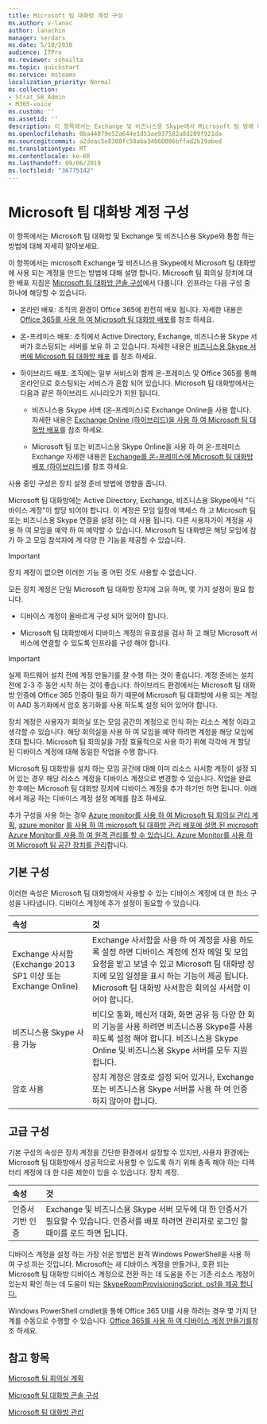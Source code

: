 ```yaml
---
title: Microsoft 팀 대화방 계정 구성
ms.author: v-lanac
author: lanachin
manager: serdars
ms.date: 5/10/2018
audience: ITPro
ms.reviewer: sohailta
ms.topic: quickstart
ms.service: msteams
localization_priority: Normal
ms.collection:
- Strat_SB_Admin
- M365-voice
ms.custom: ''
ms.assetid: ''
description: 이 항목에서는 Exchange 및 비즈니스용 Skype에서 Microsoft 팀 방에 대 한 계정을 구성 하는 방법에 대해 자세히 알아보세요.
ms.openlocfilehash: 0ba44079e52a644e1d53ae937582a8d209f921da
ms.sourcegitcommit: a2deac5e8308fc58aba34060006bffad2b19abed
ms.translationtype: MT
ms.contentlocale: ko-KR
ms.lasthandoff: 09/06/2019
ms.locfileid: "36775142"
---
```

# <a name="configure-accounts-for-microsoft-teams-rooms"></a>Microsoft 팀 대화방 계정 구성
 
이 항목에서는 Microsoft 팀 대화방 및 Exchange 및 비즈니스용 Skype와 통합 하는 방법에 대해 자세히 알아보세요.
  
이 항목에서는 microsoft Exchange 및 비즈니스용 Skype에서 Microsoft 팀 대화방에 사용 되는 계정을 만드는 방법에 대해 설명 합니다. Microsoft 팀 회의실 장치에 대 한 배포 지침은 [Microsoft 팀 대화방 콘솔 구성](console.md)에서 다룹니다. 인프라는 다음 구성 중 하나에 해당할 수 있습니다.
  
- 온라인 배포: 조직의 환경이 Office 365에 완전히 배포 됩니다. 자세한 내용은 [Office 365를 사용 하 여 Microsoft 팀 대화방 배포](with-office-365.md)를 참조 하세요.
    
- 온-프레미스 배포: 조직에서 Active Directory, Exchange, 비즈니스용 Skype 서버가 호스팅되는 서버를 보유 하 고 있습니다. 자세한 내용은 [비즈니스용 Skype 서버에 Microsoft 팀 대화방 배포](with-skype-for-business-server-2015.md) 를 참조 하세요.
    
- 하이브리드 배포: 조직에는 일부 서비스와 함께 온-프레미스 및 Office 365를 통해 온라인으로 호스팅되는 서비스가 혼합 되어 있습니다. Microsoft 팀 대화방에서는 다음과 같은 하이브리드 시나리오가 지원 됩니다. 
    
  - 비즈니스용 Skype 서버 (온-프레미스)로 Exchange Online을 사용 합니다. 자세한 내용은 [Exchange Online (하이브리드)을 사용 하 여 Microsoft 팀 대화방 배포](with-exchange-online.md)를 참조 하세요.
    
  - Microsoft 팀 또는 비즈니스용 Skype Online을 사용 하 여 온-프레미스 Exchange 자세한 내용은 [Exchange를 온-프레미스에 Microsoft 팀 대화방 배포 (하이브리드)](with-exchange-on-premises.md)를 참조 하세요.
    
사용 중인 구성은 장치 설정 준비 방법에 영향을 줍니다.
  
Microsoft 팀 대화방에는 Active Directory, Exchange, 비즈니스용 Skype에서 "디바이스 계정"이 할당 되어야 합니다. 이 계정은 모임 일정에 액세스 하 고 Microsoft 팀 또는 비즈니스용 Skype 연결을 설정 하는 데 사용 됩니다. 다른 사용자가이 계정을 사용 하 여 모임을 예약 하 여 예약할 수 있습니다. Microsoft 팀 대화방은 해당 모임에 참가 하 고 모임 참석자에 게 다양 한 기능을 제공할 수 있습니다.
  
> [!IMPORTANT]
> 장치 계정이 없으면 이러한 기능 중 어떤 것도 사용할 수 없습니다. 
  
모든 장치 계정은 단일 Microsoft 팀 대화방 장치에 고유 하며, 몇 가지 설정이 필요 합니다.
  
- 디바이스 계정이 올바르게 구성 되어 있어야 합니다.
    
- Microsoft 팀 대화방에서 디바이스 계정의 유효성을 검사 하 고 해당 Microsoft 서비스에 연결할 수 있도록 인프라를 구성 해야 합니다.
    
> [!IMPORTANT]
> 실제 하드웨어 설치 전에 계정 만들기를 잘 수행 하는 것이 좋습니다. 계정 준비는 설치 전에 2-3 주 동안 시작 하는 것이 좋습니다. 하이브리드 환경에서는 Microsoft 팀 대화방 인증에 Office 365 인증이 필요 하기 때문에 Microsoft 팀 대화방에 사용 되는 계정이 AAD 동기화에서 암호 동기화를 사용 하도록 설정 되어 있어야 합니다.
  
장치 계정은 사용자가 회의실 또는 모임 공간의 계정으로 인식 하는 리소스 계정 이라고 생각할 수 있습니다. 해당 회의실을 사용 하 여 모임을 예약 하려면 계정을 해당 모임에 초대 합니다. Microsoft 팀 회의실을 가장 효율적으로 사용 하기 위해 각각에 게 할당 된 디바이스 계정에 대해 동일한 작업을 수행 합니다.
  
Microsoft 팀 대화방을 설치 하는 모임 공간에 대해 이미 리소스 사서함 계정이 설정 되어 있는 경우 해당 리소스 계정을 디바이스 계정으로 변경할 수 있습니다. 작업을 완료 한 후에는 Microsoft 팀 대화방 장치에 디바이스 계정을 추가 하기만 하면 됩니다. 아래에서 제공 하는 디바이스 계정 설정 예제를 참조 하세요.
  
추가 구성을 사용 하는 경우 [Azure monitor를 사용 하 여 Microsoft 팀 회의실 관리 계획](azure-monitor-plan.md), [azure monitor](azure-monitor-deploy.md) [를 사용 하 여 microsoft 팀 대화방 관리 배포에 설명 된 microsoft Azure Monitor를 사용 하 여 원격 관리를 할 수 있습니다. Azure Monitor를 사용 하 여 Microsoft 팀 공간 장치를 관리](azure-monitor-manage.md)합니다. 
  
## <a name="basic-configuration"></a>기본 구성

이러한 속성은 Microsoft 팀 대화방에서 사용할 수 있는 디바이스 계정에 대 한 최소 구성을 나타냅니다. 디바이스 계정에 추가 설정이 필요할 수 있습니다.
  
|**속성**|**것**|
|:-----|:-----|
|Exchange 사서함 (Exchange 2013 SP1 이상 또는 Exchange Online)  <br/> |Exchange 사서함을 사용 하 여 계정을 사용 하도록 설정 하면 디바이스 계정에 전자 메일 및 모임 요청을 받고 보낼 수 있고 Microsoft 팀 대화방 장치에 모임 일정을 표시 하는 기능이 제공 됩니다. Microsoft 팀 대화방 사서함은 회의실 사서함 이어야 합니다.  <br/> |
|비즈니스용 Skype 사용 가능  <br/> |비디오 통화, 메신저 대화, 화면 공유 등 다양 한 회의 기능을 사용 하려면 비즈니스용 Skype를 사용 하도록 설정 해야 합니다. 비즈니스용 Skype Online 및 비즈니스용 Skype 서버를 모두 지원 합니다.  <br/> |
|암호 사용  <br/> |장치 계정은 암호로 설정 되어 있거나, Exchange 또는 비즈니스용 Skype 서버를 사용 하 여 인증 하지 않아야 합니다.  <br/> |
   
## <a name="advanced-configuration"></a>고급 구성

기본 구성의 속성은 장치 계정을 간단한 환경에서 설정할 수 있지만, 사용자 환경에는 Microsoft 팀 대화방에서 성공적으로 사용할 수 있도록 하기 위해 충족 해야 하는 디렉터리 계정에 대 한 다른 제한이 있을 수 있습니다. 장치 계정.
  
|**속성**|**것**|
|:-----|:-----|
|인증서 기반 인증  <br/> |Exchange 및 비즈니스용 Skype 서버 모두에 대 한 인증서가 필요할 수 있습니다. 인증서를 배포 하려면 관리자로 로그인 할 때이를 로드 하면 됩니다.  <br/> |
   
디바이스 계정을 설정 하는 가장 쉬운 방법은 원격 Windows PowerShell을 사용 하 여 구성 하는 것입니다. Microsoft는 새 디바이스 계정을 만들거나, 호환 되는 Microsoft 팀 대화방 디바이스 계정으로 전환 하는 데 도움을 주는 기존 리소스 계정이 있는지 확인 하는 데 도움이 되는 [SkypeRoomProvisioningScript. ps1을 제공 합니다.](https://go.microsoft.com/fwlink/?linkid=870105)
  
Windows PowerShell cmdlet을 통해 Office 365 UI를 사용 하려는 경우 몇 가지 단계를 수동으로 수행할 수 있습니다. [Office 365를 사용 하 여 디바이스 계정 만들기를](https://docs.microsoft.com/surface-hub/create-a-device-account-using-office-365)참조 하세요.
  
## <a name="see-also"></a>참고 항목

[Microsoft 팀 회의실 계획](skype-room-systems-v2-0.md)
  
[Microsoft 팀 대화방 콘솔 구성](console.md)
  
[Microsoft 팀 대화방 관리](skype-room-systems-v2.md)

